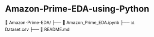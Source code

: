 # Amazon-Prime-EDA-using-Python
📁 Amazon-Prime-EDA/
├── 📘 Amazon_Prime_EDA.ipynb
├── 📊 Dataset.csv
├── 📄 README.md
